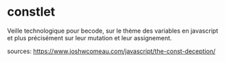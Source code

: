 # constlet
Veille technologique pour becode, sur le thème des variables en javascript et plus précisément sur leur mutation et leur assignement.

sources:
https://www.joshwcomeau.com/javascript/the-const-deception/